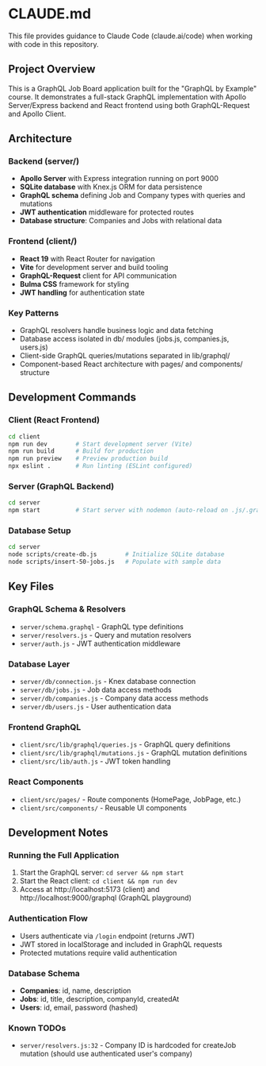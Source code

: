 # CLAUDE.md

This file provides guidance to Claude Code (claude.ai/code) when working with code in this repository.

## Project Overview

This is a GraphQL Job Board application built for the "GraphQL by Example" course. It demonstrates a full-stack GraphQL implementation with Apollo Server/Express backend and React frontend using both GraphQL-Request and Apollo Client.

## Architecture

### Backend (server/)
- **Apollo Server** with Express integration running on port 9000
- **SQLite database** with Knex.js ORM for data persistence
- **GraphQL schema** defining Job and Company types with queries and mutations
- **JWT authentication** middleware for protected routes
- **Database structure**: Companies and Jobs with relational data

### Frontend (client/)
- **React 19** with React Router for navigation
- **Vite** for development server and build tooling
- **GraphQL-Request** client for API communication
- **Bulma CSS** framework for styling
- **JWT handling** for authentication state

### Key Patterns
- GraphQL resolvers handle business logic and data fetching
- Database access isolated in db/ modules (jobs.js, companies.js, users.js)
- Client-side GraphQL queries/mutations separated in lib/graphql/
- Component-based React architecture with pages/ and components/ structure

## Development Commands

### Client (React Frontend)
```bash
cd client
npm run dev        # Start development server (Vite)
npm run build      # Build for production
npm run preview    # Preview production build
npx eslint .       # Run linting (ESLint configured)
```

### Server (GraphQL Backend)
```bash
cd server
npm start          # Start server with nodemon (auto-reload on .js/.graphql changes)
```

### Database Setup
```bash
cd server
node scripts/create-db.js        # Initialize SQLite database
node scripts/insert-50-jobs.js   # Populate with sample data
```

## Key Files

### GraphQL Schema & Resolvers
- `server/schema.graphql` - GraphQL type definitions
- `server/resolvers.js` - Query and mutation resolvers
- `server/auth.js` - JWT authentication middleware

### Database Layer
- `server/db/connection.js` - Knex database connection
- `server/db/jobs.js` - Job data access methods
- `server/db/companies.js` - Company data access methods
- `server/db/users.js` - User authentication data

### Frontend GraphQL
- `client/src/lib/graphql/queries.js` - GraphQL query definitions
- `client/src/lib/graphql/mutations.js` - GraphQL mutation definitions
- `client/src/lib/auth.js` - JWT token handling

### React Components
- `client/src/pages/` - Route components (HomePage, JobPage, etc.)
- `client/src/components/` - Reusable UI components

## Development Notes

### Running the Full Application
1. Start the GraphQL server: `cd server && npm start`
2. Start the React client: `cd client && npm run dev`
3. Access at http://localhost:5173 (client) and http://localhost:9000/graphql (GraphQL playground)

### Authentication Flow
- Users authenticate via `/login` endpoint (returns JWT)
- JWT stored in localStorage and included in GraphQL requests
- Protected mutations require valid authentication

### Database Schema
- **Companies**: id, name, description
- **Jobs**: id, title, description, companyId, createdAt
- **Users**: id, email, password (hashed)

### Known TODOs
- `server/resolvers.js:32` - Company ID is hardcoded for createJob mutation (should use authenticated user's company)